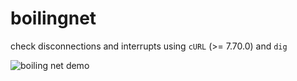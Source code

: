 # boilingnet
check disconnections and interrupts using `cURL` (>= 7.70.0) and `dig`


![boiling net demo](https://raw.githubusercontent.com/boilingoden/boilingnet/main/demo.png)
